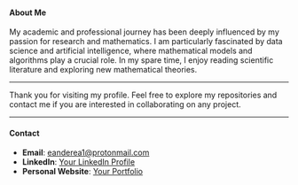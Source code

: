 #### About Me

My academic and professional journey has been deeply influenced by my passion for research and mathematics. I am particularly fascinated by data science and artificial intelligence, where mathematical models and algorithms play a crucial role. In my spare time, I enjoy reading scientific literature and exploring new mathematical theories.

---

Thank you for visiting my profile. Feel free to explore my repositories and contact me if you are interested in collaborating on any project.

---

#### Contact

- **Email**: eanderea1@protonmail.com
- **LinkedIn**: [Your LinkedIn Profile]([https://www.linkedin.com/in/andersonpozzi/](https://www.linkedin.com/in/anderson-rodrigo-pozzi-a06246186/))
- **Personal Website**: [Your Portfolio]([https://www.andersonpozzi.dev](https://adeveloper.com.br))


